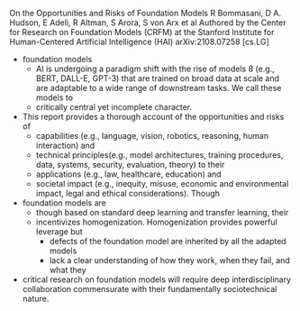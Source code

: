 On the Opportunities and Risks of Foundation Models
R Bommasani, D A. Hudson, E Adeli, R Altman, S Arora, S von Arx et al
  Authored by the Center for Research on Foundation Models (CRFM)
    at the Stanford Institute for Human-Centered Artificial Intelligence (HAI)
arXiv:2108.07258 [cs.LG]

* foundation models
  * AI is undergoing a paradigm shift with the rise of models 8
  (e.g., BERT, DALL-E, GPT-3) that are
  trained on broad data at scale and are
  adaptable to a wide range of downstream tasks. We call these models to
  * critically central yet incomplete character.
* This report provides a thorough account of the opportunities and risks of
  * capabilities (e.g., language, vision, robotics, reasoning, human
    interaction) and
  * technical principles(e.g., model architectures, training procedures, data,
    systems, security, evaluation, theory) to their
  * applications (e.g., law, healthcare, education) and
  * societal impact (e.g., inequity, misuse, economic and environmental impact,
    legal and ethical considerations). Though
* foundation models are
  * though based on standard deep learning and transfer learning, their
  * incentivizes homogenization. Homogenization provides powerful leverage but
    * defects of the foundation model are inherited by all the adapted models
    * lack a clear understanding of how they work, when they fail, and what they
* critical research on foundation models will require deep interdisciplinary
  collaboration commensurate with their fundamentally sociotechnical nature.
